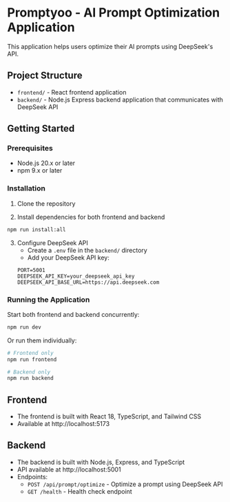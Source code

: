 # Promptyoo - AI Prompt Optimization Application

This application helps users optimize their AI prompts using DeepSeek's API.

## Project Structure

- `frontend/` - React frontend application
- `backend/` - Node.js Express backend application that communicates with DeepSeek API

## Getting Started

### Prerequisites

- Node.js 20.x or later
- npm 9.x or later

### Installation

1. Clone the repository

2. Install dependencies for both frontend and backend
```bash
npm run install:all
```

3. Configure DeepSeek API
   - Create a `.env` file in the `backend/` directory
   - Add your DeepSeek API key:
   ```
   PORT=5001
   DEEPSEEK_API_KEY=your_deepseek_api_key
   DEEPSEEK_API_BASE_URL=https://api.deepseek.com
   ```

### Running the Application

Start both frontend and backend concurrently:
```bash
npm run dev
```

Or run them individually:
```bash
# Frontend only
npm run frontend

# Backend only
npm run backend
```

## Frontend

- The frontend is built with React 18, TypeScript, and Tailwind CSS
- Available at http://localhost:5173

## Backend

- The backend is built with Node.js, Express, and TypeScript
- API available at http://localhost:5001
- Endpoints:
  - `POST /api/prompt/optimize` - Optimize a prompt using DeepSeek API
  - `GET /health` - Health check endpoint 